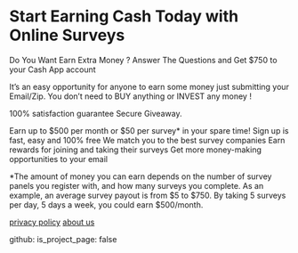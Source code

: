 # Start Earning Cash Today with Online Surveys

Do You Want Earn Extra Money ?
Answer The Questions and Get $750 to your Cash App account

<center><div id="interact-6052867dcfc2f40017b35acc"></div><script>var app_6052867dcfc2f40017b35acc;(function(d, t){var s=d.createElement(t),options={"appId":"6052867dcfc2f40017b35acc","width":"800","height":"800","async":true,"host":"quiz.tryinteract.com","no_cover":true,"redirect_host":true, "footer":"show"};s.src='https://i.tryinteract.com/embed/app.js';s.onload=s.onreadystatechange=function(){var rs=this.readyState;if(rs)if(rs!='complete')if(rs!='loaded')return;try{app_6052867dcfc2f40017b35acc=new InteractApp();app_6052867dcfc2f40017b35acc.initialize(options);app_6052867dcfc2f40017b35acc.display();}catch(e){}};var scr=d.getElementsByTagName(t)[0],par=scr.parentNode;par.insertBefore(s,scr);})(document,'script');</script></center>

It’s an easy opportunity for anyone to earn some money just submitting your Email/Zip. You don’t need to BUY anything or INVEST any money !

100% satisfaction guarantee Secure Giveaway.

Earn up to $500 per month or $50 per survey* in your spare time!
Sign up is fast, easy and 100% free
We match you to the best survey companies
Earn rewards for joining and taking their surveys
Get more money-making opportunities to your email

*The amount of money you can earn depends on the number of survey panels you register with, and how many surveys you complete. As an example, an average survey payout is from $5 to $750. By taking 5 surveys per day, 5 days a week, you could earn $500/month.

[privacy policy](https://insurancereviews911.com/privacy-policy/) [about us](https://insurancereviews911.com/about-us/)

github:
  is_project_page: false
